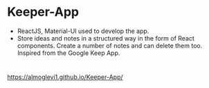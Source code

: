 # Keeper-App
- ReactJS, Material-UI used to develop the app.
- Store ideas and notes in a structured way in the form of React components. Create a number of notes and can delete them too. Inspired from the Google Keep App. 
#
https://almoglevi1.github.io/Keeper-App/
